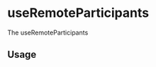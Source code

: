 <!--
!!!! Autogenerated File !!!!
This file was created by @livekit/components-docs-gen and should not be changed manually.
The contents of this file can be replaced at any time which would lead to the loss of all manual changes.
-->

# useRemoteParticipants

The useRemoteParticipants

## Usage

<!--USAGE_INSERT_MARKER->


## Props

| Name | Type | Default | Description |
| --- | --- | --- | --- |
| updateOnlyOn | `RoomEvent[]` |  |  |

